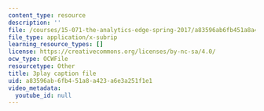 ```yaml
---
content_type: resource
description: ''
file: /courses/15-071-the-analytics-edge-spring-2017/a83596ab6fb451a8a423a6e3a251f1e1_ozQJncmJYk.vtt
file_type: application/x-subrip
learning_resource_types: []
license: https://creativecommons.org/licenses/by-nc-sa/4.0/
ocw_type: OCWFile
resourcetype: Other
title: 3play caption file
uid: a83596ab-6fb4-51a8-a423-a6e3a251f1e1
video_metadata:
  youtube_id: null
---
```

